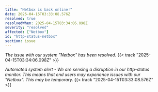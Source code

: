 ```yaml
---
title: "Netbox is back online!"
date: 2025-04-15T03:33:08.576Z
resolved: true
resolvedWhen: 2025-04-15T03:34:06.098Z
severity: "resolved"
affected: ["Netbox"]
id: "http-status-netbox"
section: issue
---
```


*The issue with our system "Netbox" has been resolved.* {{< track "2025-04-15T03:34:06.098Z" >}}

**Automated system alert* - We are sensing a disruption in our http-status monitor. This means that end users may experience issues with our "Netbox". This may be temporary.* {{< track "2025-04-15T03:33:08.576Z" >}}
